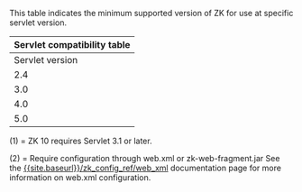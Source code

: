 This table indicates the minimum supported version of ZK for use at
specific servlet version.

| Servlet compatibility table |
|-----------------------------|
| Servlet version             |
| 2.4                         |
| 3.0                         |
| 4.0                         |
| 5.0                         |

\(1\) = ZK 10 requires Servlet 3.1 or later.

\(2\) = Require configuration through web.xml or zk-web-fragment.jar See
the
[{{site.baseurl}}/zk_config_ref/web_xml]({{site.baseurl}}/zk_config_ref/web_xml)
documentation page for more information on web.xml configuration.
